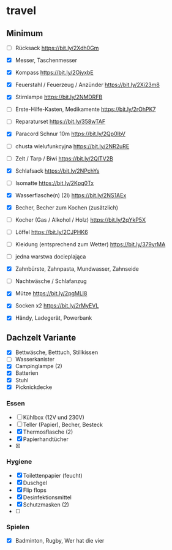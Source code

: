 # travel

## Minimum

- [ ] Rücksack https://bit.ly/2Xdh0Gm
- [x] Messer, Taschenmesser
- [x] Kompass https://bit.ly/2OjyxbE
- [x] Feuerstahl / Feuerzeug / Anzünder https://bit.ly/2Xi23m8
- [x] Stirnlampe https://bit.ly/2NMDRFB
- [ ] Erste-Hilfe-Kasten, Medikamente https://bit.ly/2rOhPK7
- [ ] Reparaturset https://bit.ly/358wTAF
- [x] Paracord Schnur 10m https://bit.ly/2Qp0IbV
- [ ] chusta wielufunkcyjna https://bit.ly/2NR2uRE

- [ ] Zelt / Tarp / Biwi https://bit.ly/2QlTV2B
- [x] Schlafsack https://bit.ly/2NPchYs
- [ ] Isomatte https://bit.ly/2Kpq0Tx

- [x] Wasserflasche(n) (2l) https://bit.ly/2NS1AEx
- [x] Becher, Becher zum Kochen (zusätzlich)
- [ ] Kocher (Gas / Alkohol / Holz) https://bit.ly/2qYkP5X
- [ ] Löffel https://bit.ly/2CJPHK6

- [ ] Kleidung (entsprechend zum Wetter) https://bit.ly/379yrMA
- [ ] jedna warstwa docieplająca
- [x] Zahnbürste, Zahnpasta, Mundwasser, Zahnseide
- [ ] Nachtwäsche / Schlafanzug
- [x] Mütze https://bit.ly/2pgMLl8
- [x] Socken x2 https://bit.ly/2rMyEVL

- [x] Händy, Ladegerät, Powerbank

## Dachzelt Variante

- [x] Bettwäsche, Betttuch, Stillkissen
- [ ] Wasserkanister
- [x] Campinglampe (2)
- [x] Batterien
- [x] Stuhl
- [x] Picknickdecke

### Essen

- [ ] Kühlbox (12V und 230V)
- [ ] Teller (Papier), Becher, Besteck
- [x] Thermosflasche (2)
- [x] Papierhandtücher
- [x] 

### Hygiene

- [x] Toilettenpapier (feucht)
- [x] Duschgel
- [x] Flip flops
- [x] Desinfektionsmittel
- [x] Schutzmasken (2)
- [ ] 

### Spielen

- [x] Badminton, Rugby, Wer hat die vier
